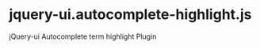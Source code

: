 jquery-ui.autocomplete-highlight.js
===================================

jQuery-ui Autocomplete term highlight Plugin
